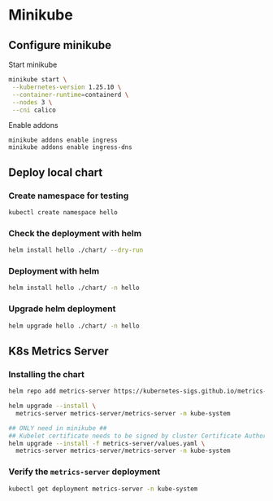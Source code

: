# Minikube

## Configure minikube

Start minikube
```sh
minikube start \
 --kubernetes-version 1.25.10 \
 --container-runtime=containerd \
 --nodes 3 \
 --cni calico
```

Enable addons
```
minikube addons enable ingress
minikube addons enable ingress-dns
```

## Deploy local chart

### Create namespace for testing
```sh
kubectl create namespace hello
```

### Check the deployment with helm
```sh
helm install hello ./chart/ --dry-run
```

### Deployment with helm
```sh
helm install hello ./chart/ -n hello
```

### Upgrade helm deployment
```sh
helm upgrade hello ./chart/ -n hello
```

## K8s Metrics Server

### Installing the chart
```sh
helm repo add metrics-server https://kubernetes-sigs.github.io/metrics-server/

helm upgrade --install \
  metrics-server metrics-server/metrics-server -n kube-system

## ONLY need in minikube ##
## Kubelet certificate needs to be signed by cluster Certificate Authority (or disable certificate validation by passing `--kubelet-insecure-tls` to Metrics Server) ##
helm upgrade --install -f metrics-server/values.yaml \
  metrics-server metrics-server/metrics-server -n kube-system
```

### Verify the `metrics-server` deployment
```sh
kubectl get deployment metrics-server -n kube-system
```